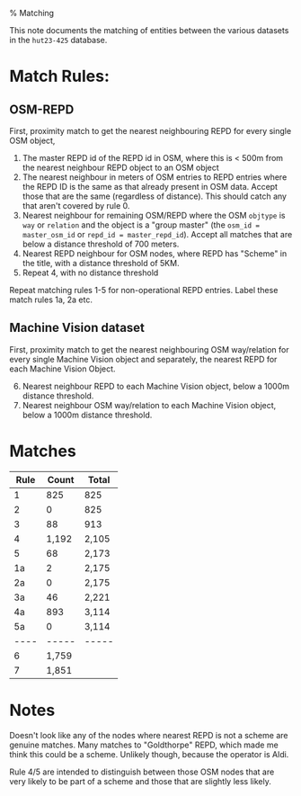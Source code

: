 % Matching

This note documents the matching of entities between the various datasets in the
`hut23-425` database.


# Match Rules:

## OSM-REPD

First, proximity match to get the nearest neighbouring REPD for every single OSM object,

1. The master REPD id of the REPD id in OSM, where this is < 500m from the nearest neighbour REPD object to an OSM object
2. The nearest neighbour in meters of OSM entries to REPD entries where the REPD ID is the same as that already present in OSM data. Accept those that are the same (regardless of distance). This should catch any that aren't covered by rule 0.
3. Nearest neighbour for remaining OSM/REPD where the OSM `objtype` is `way` or `relation` and the object is a "group master" (the `osm_id = master_osm_id` or `repd_id = master_repd_id`). Accept all matches that are below a distance threshold of 700 meters.
4. Nearest REPD neighbour for OSM nodes, where REPD has "Scheme" in the title, with a distance threshold of 5KM.
5. Repeat 4, with no distance threshold

Repeat matching rules 1-5 for non-operational REPD entries. Label these match rules 1a, 2a etc.

## Machine Vision dataset

First, proximity match to get the nearest neighbouring OSM way/relation for every single Machine Vision object and separately, the nearest REPD for each Machine Vision Object.

6. Nearest neighbour REPD to each Machine Vision object, below a 1000m distance threshold.
7. Nearest neighbour OSM way/relation to each Machine Vision object, below a 1000m distance threshold.

# Matches

| Rule | Count | Total |
| ---  | ---   |  ---  |
|  1   |  825  |  825  |
|  2   |  0    |  825  |
|  3   |  88   |  913  |
|  4   |  1,192|  2,105|
|  5   |  68   |  2,173|
|  1a  |  2    |  2,175|
|  2a  |  0    |  2,175|
|  3a  |  46   |  2,221|
|  4a  |  893  |  3,114|
|  5a  |  0    |  3,114|
| ---- | ----- | ----- |
|  6   |  1,759|       |
|  7   |  1,851|       |

# Notes

Doesn't look like any of the nodes where nearest REPD is not a scheme are genuine matches. Many matches to "Goldthorpe" REPD, which made me think this could be a scheme. Unlikely though, because the operator is Aldi.

Rule 4/5 are intended to distinguish between those OSM nodes that are very likely to be part of a scheme and those that are slightly less likely.
